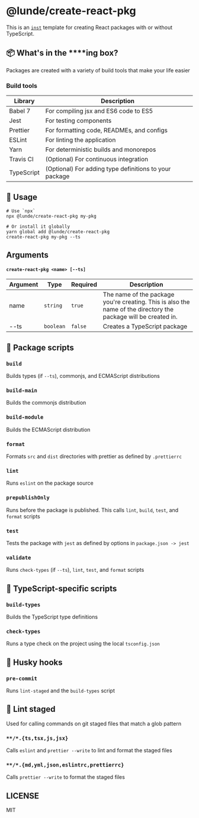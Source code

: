 # @lunde/create-react-pkg

This is an [`inst`](https://github.com/jaredLunde/inst-pkg) template for creating
React packages with or without TypeScript.

## 📦 What's in the \*\*\*\*ing box?

Packages are created with a variety of build tools that make your life easier

### Build tools

| Library    | Description                                            |
| ---------- | ------------------------------------------------------ |
| Babel 7    | For compiling jsx and ES6 code to ES5                  |
| Jest       | For testing components                                 |
| Prettier   | For formatting code, READMEs, and configs              |
| ESLint     | For linting the application                            |
| Yarn       | For deterministic builds and monorepos                 |
| Travis CI  | (Optional) For continuous integration                  |
| TypeScript | (Optional) For adding type definitions to your package |

## 🔧 Usage

```shell script
# Use `npx`
npx @lunde/create-react-pkg my-pkg

# Or install it globally
yarn global add @lunde/create-react-pkg
create-react-pkg my-pkg --ts
```

## Arguments

#### `create-react-pkg <name> [--ts]`

| Argument | Type      | Required | Description                                                                                                     |
| -------- | --------- | -------- | --------------------------------------------------------------------------------------------------------------- |
| name     | `string`  | `true`   | The name of the package you're creating. This is also the name of the directory the package will be created in. |
| --ts     | `boolean` | `false`  | Creates a TypeScript package                                                                                    |

## 📜 Package scripts

### `build`

Builds types (if `--ts`), commonjs, and ECMAScript distributions

### `build-main`

Builds the commonjs distribution

### `build-module`

Builds the ECMAScript distribution

### `format`

Formats `src` and `dist` directories with prettier as defined by `.prettierrc`

### `lint`

Runs `eslint` on the package source

### `prepublishOnly`

Runs before the package is published. This calls `lint`, `build`, `test`, and `format` scripts

### `test`

Tests the package with `jest` as defined by options in `package.json -> jest`

### `validate`

Runs `check-types` (if `--ts`), `lint`, `test`, and `format` scripts

## 🚨 TypeScript-specific scripts

### `build-types`

Builds the TypeScript type definitions

### `check-types`

Runs a type check on the project using the local `tsconfig.json`

## 🐺 Husky hooks

### `pre-commit`

Runs `lint-staged` and the `build-types` script

## 💨 Lint staged

Used for calling commands on git staged files that match a glob pattern

### `**/*.{ts,tsx,js,jsx}`

Calls `eslint` and `prettier --write` to lint and format the staged files

### `**/*.{md,yml,json,eslintrc,prettierrc}`

Calls `prettier --write` to format the staged files

## LICENSE

MIT
